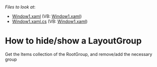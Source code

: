 <!-- default file list -->
*Files to look at*:

* [Window1.xaml](./CS/CreateLayoutGroups/Window1.xaml) (VB: [Window1.xaml](./VB/CreateLayoutGroups/Window1.xaml))
* [Window1.xaml.cs](./CS/CreateLayoutGroups/Window1.xaml.cs) (VB: [Window1.xaml](./VB/CreateLayoutGroups/Window1.xaml))
<!-- default file list end -->
# How to hide/show a LayoutGroup


<p>Get the Items collection of the RootGroup, and remove/add the necessary group</p>

<br/>


